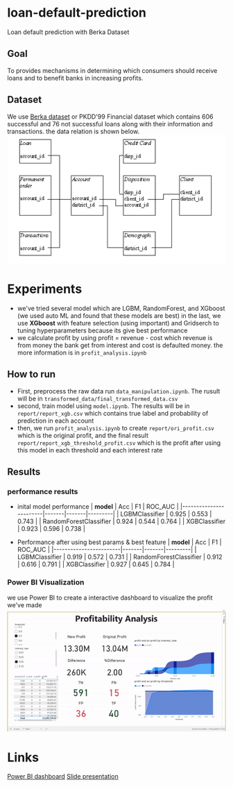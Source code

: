 # loan-default-prediction
Loan default prediction with Berka Dataset

## Goal
To provides mechanisms in determining which consumers should receive loans and to benefit banks in increasing profits.

## Dataset
We use [Berka dataset](https://relational.fit.cvut.cz/dataset/Financial) or PKDD'99 Financial dataset which contains 606 successful and 76 not successful loans along with their information and transactions.
the data relation is shown below.
![ER diagram of dataset](img/Data_description.png "ER diagram of dataset")

# Experiments
* we've tried several model which are LGBM, RandomForest, and XGboost (we used auto ML and found that these models are best)
in the last, we use **XGboost** with feature selection (using important) and Gridserch to tuning hyperparameters because its give best performance
* we calculate profit by using profit = revenue - cost which revenue is from money the bank get from interest and cost is defaulted money. the more information is in `profit_analysis.ipynb`

## How to run
* First, preprocess the raw data run `data_manipulation.ipynb`. The rusult will be in `transformed_data/final_transformed_data.csv`
* second, train model using `model.ipynb`. The results will be in `report/report_xgb.csv` which contains true label and probability of prediction in each account
* then, we run `profit_analysis.ipynb` to create `report/ori_profit.csv` which is the original profit, and the final result `report/report_xgb_threshold_profit.csv` which is the profit after using this model in each threshold and each interest rate


## Results
### performance results 
* inital model performance 
| **model**              | Acc   | F1    | ROC_AUC |
|------------------------|-------|-------|---------|
| LGBMClassifier         | 0.925 | 0.553 | 0.743   |
| RandomForestClassifier | 0.924 | 0.544 | 0.764   |
| XGBClassifier          | 0.923 | 0.596 | 0.738   |

* Performance after using best params & best feature
| **model**              | Acc   | F1    | ROC_AUC |
|------------------------|-------|-------|---------|
| LGBMClassifier         | 0.919 | 0.572 | 0.731   |
| RandomForestClassifier | 0.912 | 0.616 | 0.791   |
| XGBClassifier          | 0.927 | 0.645 | 0.784   |

### Power BI Visualization
we use Power BI to create a interactive dashboard to visualize the profit we've made
![Dashboard](img/dashboard.gif "Dashboard")

# Links
[Power BI dashboard](https://app.powerbi.com/view?r=eyJrIjoiZjAzNzBiODItMjFiMC00N2RhLWJlNzQtOTRhNTUzZDliNDkzIiwidCI6IjZmNDQzMmRjLTIwZDItNDQxZC1iMWRiLWFjMzM4MGJhNjMzZCIsImMiOjEwfQ%3D%3D&pageName=ReportSectionf57bff23ee235c96e001)
[Slide presentation](https://www.canva.com/design/DAFA2LPDvU0/Ic6zbqoEjrfDSmRpghyBgw/view?utm_content=DAFA2LPDvU0&utm_campaign=designshare&utm_medium=link2&utm_source=sharebutton)


